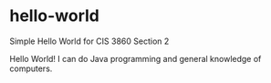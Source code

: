 # hello-world
Simple Hello World for CIS 3860 Section 2

Hello World!
I can do Java programming and general knowledge of computers.
